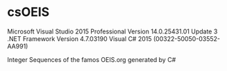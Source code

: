 # csOEIS

Microsoft Visual Studio 2015 Professional Version 14.0.25431.01 Update 3
.NET Framework Version 4.7.03190
Visual C# 2015 (00322-50050-03552-AA991)


Integer Sequences of the famos OEIS.org generated by C#
